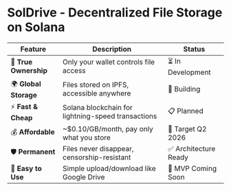 #  SolDrive - Decentralized File Storage on Solana

| **Feature** | **Description** | **Status** |
|-------------|-----------------|------------|
| 🔐 **True Ownership** | Only your wallet controls file access | ⏳ In Development |
| 🌍 **Global Storage** | Files stored on IPFS, accessible anywhere | 🚧 Building |
| ⚡ **Fast & Cheap** | Solana blockchain for lightning-speed transactions | 📋 Planned |
| 💰 **Affordable** | ~$0.10/GB/month, pay only what you store | 🎯 Target Q2 2026 |
| 🛡️ **Permanent** | Files never disappear, censorship-resistant | ✅ Architecture Ready |
| 📱 **Easy to Use** | Simple upload/download like Google Drive | 🚀 MVP Coming Soon |

